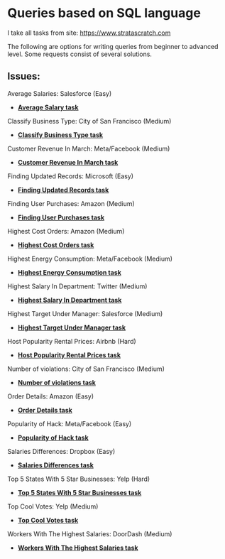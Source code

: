 # Queries based on SQL language

I take all tasks from site: https://www.stratascratch.com 

The following are options for writing queries from beginner to advanced level. Some requests consist of several solutions.

## Issues:

Average Salaries: Salesforce (Easy)
- **[Average Salary task](https://github.com/prosimpleee/data_engineering_/blob/main/SQL_exercises/average_salaries(ss).sql)**

Classify Business Type: City of San Francisco (Medium)
- **[Classify Business Type task](https://github.com/prosimpleee/data_engineering_/blob/main/SQL_exercises/classify_business_type(ss).sql)**

Customer Revenue In March: Meta/Facebook (Medium)
- **[Customer Revenue In March task](https://github.com/prosimpleee/data_engineering_/blob/main/SQL_exercises/customer_revenue_march(ss).sql)**

Finding Updated Records: Microsoft (Easy)
- **[Finding Updated Records task](https://github.com/prosimpleee/data_engineering_/blob/main/SQL_exercises/finding_updated_records(ss).sql)**

Finding User Purchases: Amazon (Medium)
- **[Finding User Purchases task](https://github.com/prosimpleee/data_engineering_/blob/main/SQL_exercises/finding_user_purchases(ss).sql)**

Highest Cost Orders: Amazon (Medium)
- **[Highest Cost Orders task](https://github.com/prosimpleee/data_engineering_/blob/main/SQL_exercises/highest_cost_orders(ss).sql)**

Highest Energy Consumption: Meta/Facebook (Medium)
- **[Highest Energy Consumption task](https://github.com/prosimpleee/data_engineering_/blob/main/SQL_exercises/highest_energy_consumption(ss).sql)**

Highest Salary In Department: Twitter (Medium)
- **[Highest Salary In Department task](https://github.com/prosimpleee/data_engineering_/blob/main/SQL_exercises/highest_salary_in_department(ss).sql)**

Highest Target Under Manager: Salesforce (Medium)
- **[Highest Target Under Manager task](https://github.com/prosimpleee/data_engineering_/blob/main/SQL_exercises/highest_target_under_manager(ss).sql)**

Host Popularity Rental Prices: Airbnb (Hard)
- **[Host Popularity Rental Prices task](https://github.com/prosimpleee/data_engineering_/blob/main/SQL_exercises/host_popularity_rental_prices(ss).sql)**

Number of violations: City of San Francisco (Medium)
- **[Number of violations task](https://github.com/prosimpleee/data_engineering_/blob/main/SQL_exercises/number_of_violations(ss).sql)**

Order Details: Amazon (Easy)
- **[Order Details task](https://github.com/prosimpleee/data_engineering_/blob/main/SQL_exercises/order_details(ss).sql)**

Popularity of Hack: Meta/Facebook (Easy)
- **[Popularity of Hack task](https://github.com/prosimpleee/data_engineering_/blob/main/SQL_exercises/popularity_hack(ss).sql)**

Salaries Differences: Dropbox (Easy)
- **[Salaries Differences task](https://github.com/prosimpleee/data_engineering_/blob/main/SQL_exercises/salaries_differences(ss).sql)**

Top 5 States With 5 Star Businesses: Yelp (Hard)
- **[Top 5 States With 5 Star Businesses task](https://github.com/prosimpleee/data_engineering_/blob/main/SQL_exercises/top_5_states_with_5_star_businesses(ss).sql)**

Top Cool Votes: Yelp (Medium)
- **[Top Cool Votes task](https://github.com/prosimpleee/data_engineering_/blob/main/SQL_exercises/top_cool_votes(ss).sql)**

Workers With The Highest Salaries: DoorDash (Medium)
- **[Workers With The Highest Salaries task](https://github.com/prosimpleee/data_engineering_/blob/main/SQL_exercises/workers_with_the_highest_salaries(ss).sql)**
